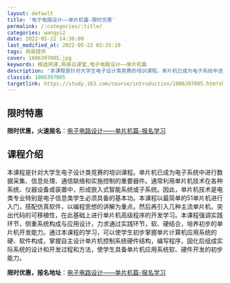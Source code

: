 ```yaml
---
layout: default
title: '电子电路设计——单片机篇-限时优惠'
permalink: /:categories/:title/
categories: wangyi2
date: 2022-05-22 14:30:09
last_modified_at: 2022-05-23 02:35:10
tags: 网易提供
cover: 1006397005.jpg
keywords: 精选网课,网易云课堂,电子电路设计——单片机篇
description: '本课程是针对大学生电子设计类竞赛的培训课程。单片机已成为电子系统中进行数据采集、信息处理、通信联络和实施控制的重要器件。'
classid: 1006397005
targetlink: https://study.163.com/course/introduction/1006397005.htm?share=1&shareId=1025206652&utm_campaign=share&utm_medium=iphoneShare&utm_source=&utm_u=1025206652
---
```


## 限时特惠

**限时优惠，火速报名**：[电子电路设计——单片机篇-报名学习](https://study.163.com/course/introduction/1006397005.htm?share=1&shareId=1025206652&utm_campaign=share&utm_medium=iphoneShare&utm_source=&utm_u=1025206652)

## 课程介绍

本课程是针对大学生电子设计类竞赛的培训课程。单片机已成为电子系统中进行数据采集、信息处理、通信联络和实施控制的重要器件。通常利用单片机技术在各种系统、仪器设备或装置中，形成嵌入式智能系统或子系统。因此，单片机技术是电类专业特别是电子信息类学生必须具备的基本功。本课程以最简单的51单片机进行入门，搭配仿真软件，以编程思想的讲解为重点。然后再引入几种主流单片机，突出代码的可移植性，在此基础上进行单片机高级程序的开发学习。本课程强调实践环节，侧重系统构成与应用设计，力求通过实践环节，软、硬结合，培养初步的单片机开发能力。通过本课程的学习，可以使学生初步掌握单片计算机应用系统的硬、软件构成，掌握自主设计单片机控制系统硬件结构，编写程序，固化后组成实际系统的设计和开发过程和方法，使学生具备单片机应用系统软、硬件开发的初步能力。

**限时优惠，报名地址**：[电子电路设计——单片机篇-报名学习](https://study.163.com/course/introduction/1006397005.htm?share=1&shareId=1025206652&utm_campaign=share&utm_medium=iphoneShare&utm_source=&utm_u=1025206652)

